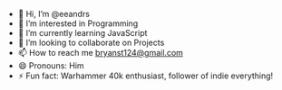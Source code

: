 - 👋 Hi, I’m @eeandrs
- 👀 I’m interested in Programming 
- 🌱 I’m currently learning JavaScript
- 💞️ I’m looking to collaborate on Projects
- 📫 How to reach me bryanst124@gmail.com
- 😄 Pronouns: Him
- ⚡ Fun fact: Warhammer 40k enthusiast, follower of indie everything!

<!---
eeandrs/eeandrs is a ✨ special ✨ repository because its `README.md` (this file) appears on your GitHub profile.
You can click the Preview link to take a look at your changes.
--->
